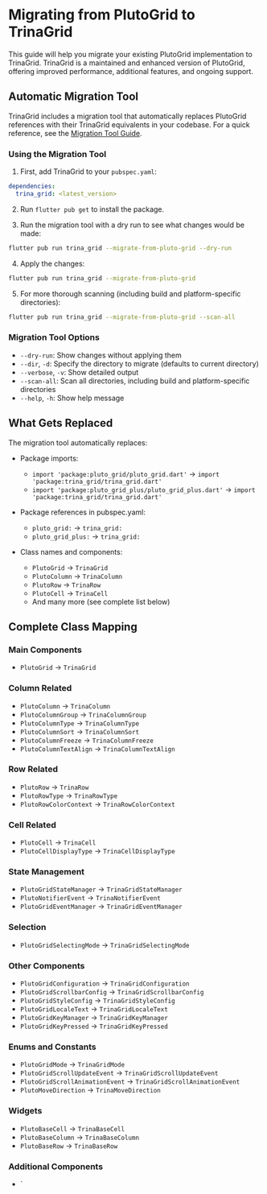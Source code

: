 # Migrating from PlutoGrid to TrinaGrid

This guide will help you migrate your existing PlutoGrid implementation to TrinaGrid. TrinaGrid is a maintained and enhanced version of PlutoGrid, offering improved performance, additional features, and ongoing support.

## Automatic Migration Tool

TrinaGrid includes a migration tool that automatically replaces PlutoGrid references with their TrinaGrid equivalents in your codebase. For a quick reference, see the [Migration Tool Guide](migration-tool.md).

### Using the Migration Tool

1. First, add TrinaGrid to your `pubspec.yaml`:

```yaml
dependencies:
  trina_grid: <latest_version>
```

2. Run `flutter pub get` to install the package.

3. Run the migration tool with a dry run to see what changes would be made:

```bash
flutter pub run trina_grid --migrate-from-pluto-grid --dry-run
```

4. Apply the changes:

```bash
flutter pub run trina_grid --migrate-from-pluto-grid
```

5. For more thorough scanning (including build and platform-specific directories):

```bash
flutter pub run trina_grid --migrate-from-pluto-grid --scan-all
```

### Migration Tool Options

- `--dry-run`: Show changes without applying them
- `--dir`, `-d`: Specify the directory to migrate (defaults to current directory)
- `--verbose`, `-v`: Show detailed output
- `--scan-all`: Scan all directories, including build and platform-specific directories
- `--help`, `-h`: Show help message

## What Gets Replaced

The migration tool automatically replaces:

- Package imports:
  - `import 'package:pluto_grid/pluto_grid.dart'` → `import 'package:trina_grid/trina_grid.dart'`
  - `import 'package:pluto_grid_plus/pluto_grid_plus.dart'` → `import 'package:trina_grid/trina_grid.dart'`

- Package references in pubspec.yaml:
  - `pluto_grid:` → `trina_grid:`
  - `pluto_grid_plus:` → `trina_grid:`

- Class names and components:
  - `PlutoGrid` → `TrinaGrid`
  - `PlutoColumn` → `TrinaColumn`
  - `PlutoRow` → `TrinaRow`
  - `PlutoCell` → `TrinaCell`
  - And many more (see complete list below)

## Complete Class Mapping

### Main Components
- `PlutoGrid` → `TrinaGrid`

### Column Related
- `PlutoColumn` → `TrinaColumn`
- `PlutoColumnGroup` → `TrinaColumnGroup`
- `PlutoColumnType` → `TrinaColumnType`
- `PlutoColumnSort` → `TrinaColumnSort`
- `PlutoColumnFreeze` → `TrinaColumnFreeze`
- `PlutoColumnTextAlign` → `TrinaColumnTextAlign`

### Row Related
- `PlutoRow` → `TrinaRow`
- `PlutoRowType` → `TrinaRowType`
- `PlutoRowColorContext` → `TrinaRowColorContext`

### Cell Related
- `PlutoCell` → `TrinaCell`
- `PlutoCellDisplayType` → `TrinaCellDisplayType`

### State Management
- `PlutoGridStateManager` → `TrinaGridStateManager`
- `PlutoNotifierEvent` → `TrinaNotifierEvent`
- `PlutoGridEventManager` → `TrinaGridEventManager`

### Selection
- `PlutoGridSelectingMode` → `TrinaGridSelectingMode`

### Other Components
- `PlutoGridConfiguration` → `TrinaGridConfiguration`
- `PlutoGridScrollbarConfig` → `TrinaGridScrollbarConfig`
- `PlutoGridStyleConfig` → `TrinaGridStyleConfig`
- `PlutoGridLocaleText` → `TrinaGridLocaleText`
- `PlutoGridKeyManager` → `TrinaGridKeyManager`
- `PlutoGridKeyPressed` → `TrinaGridKeyPressed`

### Enums and Constants
- `PlutoGridMode` → `TrinaGridMode`
- `PlutoGridScrollUpdateEvent` → `TrinaGridScrollUpdateEvent`
- `PlutoGridScrollAnimationEvent` → `TrinaGridScrollAnimationEvent`
- `PlutoMoveDirection` → `TrinaMoveDirection`

### Widgets
- `PlutoBaseCell` → `TrinaBaseCell`
- `PlutoBaseColumn` → `TrinaBaseColumn`
- `PlutoBaseRow` → `TrinaBaseRow`

### Additional Components
- `